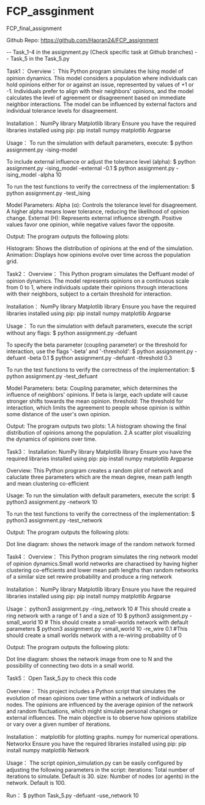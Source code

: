 # FCP_assginment
FCP_final_assignment

Github Repo:
 https://github.com/Haoran24/FCP_assignment

-- Task_1-4 in the assignment.py
  (Check specific task at Github branches)
-- Task_5 in the Task_5.py


Task1：
Overview：
This Python program simulates the Ising model of opinion dynamics. This model considers a population where individuals can hold opinions either for or against an issue, represented by values of +1 or -1. Individuals prefer to align with their neighbors' opinions, and the model calculates the level of agreement or disagreement based on immediate neighbor interactions. The model can be influenced by external factors and individual tolerance levels for disagreement.

Installation：
NumPy library
Matplotlib library
Ensure you have the required libraries installed using pip: pip install numpy matplotlib
Argparse

Usage：
To run the simulation with default parameters, execute:
$ python assignment.py -ising-model

To include external influence or adjust the tolerance level (alpha):
$ python assignment.py -ising_model -external -0.1
$ python assignment.py -ising_model -alpha 10

To run the test functions to verify the correctness of the implementation:
$ python assignment.py -test_ising

Model Parameters:
Alpha (α): Controls the tolerance level for disagreement. A higher alpha means lower tolerance, reducing the likelihood of opinion change.
External (H): Represents external influence strength. Positive values favor one opinion, while negative values favor the opposite.

Output:
The program outputs the following plots:

Histogram: Shows the distribution of opinions at the end of the simulation.
Animation: Displays how opinions evolve over time across the population grid.



Task2：
Overview：
This Python program simulates the Deffuant model of opinion dynamics. The model represents opinions on a continuous scale from 0 to 1, where individuals update their opinions through interactions with their neighbors, subject to a certain threshold for interaction.


Installation：
NumPy library
Matplotlib library
Ensure you have the required libraries installed using pip: pip install numpy matplotlib
Argparse

Usage：
To run the simulation with default parameters, execute the script without any flags:
$ python assignment.py -defuant

To specify the beta parameter (coupling parameter) or the threshold for interaction, use the flags '-beta' and '-threshold':
$ python assignment.py -defuant -beta 0.1
$ python assignment.py -defuant -threshold 0.3

To run the test functions to verify the correctness of the implementation:
$ python assignment.py -test_defuant


Model Parameters:
beta: Coupling parameter, which determines the influence of neighbors' opinions. If beta is large, each update will cause stronger shifts towards the mean opinion.
threshold: The threshold for interaction, which limits the agreement to people whose opinion is within some distance of the user's own opinion.


Output:
The program outputs two plots:
1.A histogram showing the final distribution of opinions among the population.
2.A scatter plot visualizing the dynamics of opinions over time.



Task3：
Installation:
NumPy library
Matplotlib library
Ensure you have the required libraries installed using pip: pip install numpy matplotlib
Argparse

Overview:
This Python program creates a random plot of network and caluclate three parameters which are the mean degree, mean path length and mean clustering co-efficient

Usage:
To run the simulation with default parameters, execute the script:
$ python3 assignment.py -network 10

To run the test functions to verify the correctness of the implementation:
$ python3 assignment.py -test_network

Output:
The program outputs the following plots:

Dot line diagram: shows the network image of the random network formed

Task4：
Overview：
This Python program simulates the ring network  model of opinion dynamics.Small world networks are charactised by having higher clustering co-efficients and lower mean path lengths than random networks of a similar size set rewire probability and produce a ring network

Installation：
NumPy library
Matplotlib library
Ensure you have the required libraries installed using pip: pip install numpy matplotlib
Argparse

Usage：
python3 assignment.py -ring_network 10 # This should create a ring network with a range of 1 and a size of 10
 $ python3 assignment.py -small_world 10 # This should create a small-worlds network with default parameters
 $ python3 assignment.py -small_world 10 -re_wire 0.1 #This should create a small worlds network with a re-wiring probability of 0

Output:
The program outputs the following plots:

Dot line diagram: shows the network image from one to N and the possibility of connecting two dots in a small world.



Task5：
Open Task_5.py to check this code

Overview：
This project includes a Python script that simulates the evolution of mean opinions over time within a network of individuals or nodes. The opinions are influenced by the average opinion of the network and random fluctuations, which might simulate personal changes or external influences. The main objective is to observe how opinions stabilize or vary over a given number of iterations.

Installation：
matplotlib for plotting graphs.
numpy for numerical operations.
Networkx
Ensure you have the required libraries installed using pip: pip install numpy matplotlib Network

Usage：
The script opinion_simulation.py can be easily configured by adjusting the following parameters in the script:
iterations: Total number of iterations to simulate. Default is 30.
size: Number of nodes (or agents) in the network. Default is 100.

Run：
$ python Task_5.py -defuant -use_network 10
